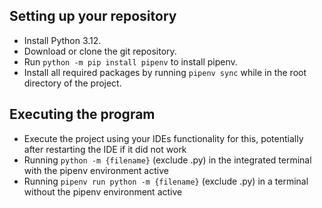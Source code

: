 ## Setting up your repository

- Install Python 3.12.
- Download or clone the git repository.
- Run `python -m pip install pipenv` to install pipenv.
- Install all required packages by running `pipenv sync` while in the root directory of the project.

## Executing the program

* Execute the project using your IDEs functionality for this, potentially after restarting the IDE if it did not work
* Running `python -m {filename}` (exclude .py) in the integrated terminal with the pipenv environment active
* Running `pipenv run python -m {filename}` (exclude .py) in a terminal without the pipenv environment active 
